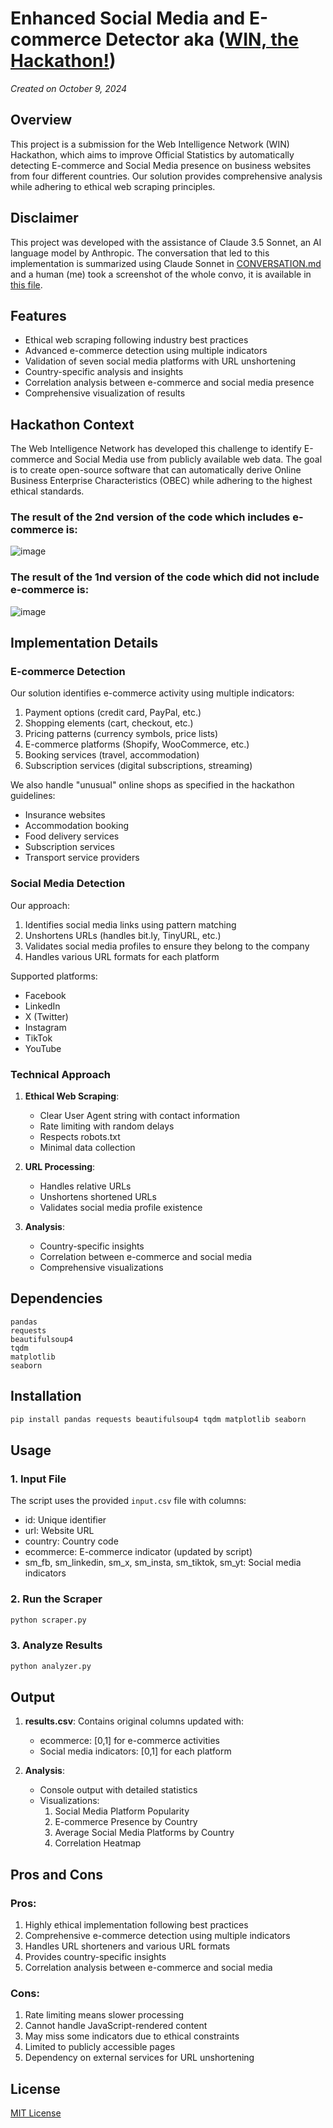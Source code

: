 # Enhanced Social Media and E-commerce Detector aka ([WIN, the Hackathon!](https://cros.ec.europa.eu/book-page/win-hackathon))
*Created on October 9, 2024*

## Overview
This project is a submission for the Web Intelligence Network (WIN) Hackathon, which aims to improve Official Statistics by automatically detecting E-commerce and Social Media presence on business websites from four different countries. Our solution provides comprehensive analysis while adhering to ethical web scraping principles.

## Disclaimer
This project was developed with the assistance of Claude 3.5 Sonnet, an AI language model by Anthropic. The conversation that led to this implementation is summarized using Claude Sonnet in [CONVERSATION.md](CONVERSATION.md) and a human (me) took a screenshot of the whole convo, it is available in [this file](screencapture-claude-ai-chat-2024-10-09.pdf).

## Features
- Ethical web scraping following industry best practices
- Advanced e-commerce detection using multiple indicators
- Validation of seven social media platforms with URL unshortening
- Country-specific analysis and insights
- Correlation analysis between e-commerce and social media presence
- Comprehensive visualization of results

## Hackathon Context
The Web Intelligence Network has developed this challenge to identify E-commerce and Social Media use from publicly available web data. The goal is to create open-source software that can automatically derive Online Business Enterprise Characteristics (OBEC) while adhering to the highest ethical standards.

### The result of the 2nd version of the code which includes e-commerce is:
![image](https://github.com/user-attachments/assets/e4885ee1-03de-49eb-9c33-63cce0e8b0d9)

### The result of the 1nd version of the code which did not include e-commerce is:
![image](https://github.com/user-attachments/assets/8048d88a-cce2-4339-b9bc-1393293235df)

## Implementation Details

### E-commerce Detection
Our solution identifies e-commerce activity using multiple indicators:
1. Payment options (credit card, PayPal, etc.)
2. Shopping elements (cart, checkout, etc.)
3. Pricing patterns (currency symbols, price lists)
4. E-commerce platforms (Shopify, WooCommerce, etc.)
5. Booking services (travel, accommodation)
6. Subscription services (digital subscriptions, streaming)

We also handle "unusual" online shops as specified in the hackathon guidelines:
- Insurance websites
- Accommodation booking
- Food delivery services
- Subscription services
- Transport service providers

### Social Media Detection
Our approach:
1. Identifies social media links using pattern matching
2. Unshortens URLs (handles bit.ly, TinyURL, etc.)
3. Validates social media profiles to ensure they belong to the company
4. Handles various URL formats for each platform

Supported platforms:
- Facebook
- LinkedIn
- X (Twitter)
- Instagram
- TikTok
- YouTube

### Technical Approach
1. **Ethical Web Scraping**:
   - Clear User Agent string with contact information
   - Rate limiting with random delays
   - Respects robots.txt
   - Minimal data collection

2. **URL Processing**:
   - Handles relative URLs
   - Unshortens shortened URLs
   - Validates social media profile existence

3. **Analysis**:
   - Country-specific insights
   - Correlation between e-commerce and social media
   - Comprehensive visualizations

## Dependencies
```
pandas
requests
beautifulsoup4
tqdm
matplotlib
seaborn
```

## Installation
```bash
pip install pandas requests beautifulsoup4 tqdm matplotlib seaborn
```

## Usage

### 1. Input File
The script uses the provided `input.csv` file with columns:
- id: Unique identifier
- url: Website URL
- country: Country code
- ecommerce: E-commerce indicator (updated by script)
- sm_fb, sm_linkedin, sm_x, sm_insta, sm_tiktok, sm_yt: Social media indicators

### 2. Run the Scraper
```bash
python scraper.py
```

### 3. Analyze Results
```bash
python analyzer.py
```

## Output
1. **results.csv**: Contains original columns updated with:
   - ecommerce: [0,1] for e-commerce activities
   - Social media indicators: [0,1] for each platform

2. **Analysis**:
   - Console output with detailed statistics
   - Visualizations:
     1. Social Media Platform Popularity
     2. E-commerce Presence by Country
     3. Average Social Media Platforms by Country
     4. Correlation Heatmap

## Pros and Cons

### Pros:
1. Highly ethical implementation following best practices
2. Comprehensive e-commerce detection using multiple indicators
3. Handles URL shorteners and various URL formats
4. Provides country-specific insights
5. Correlation analysis between e-commerce and social media

### Cons:
1. Rate limiting means slower processing
2. Cannot handle JavaScript-rendered content
3. May miss some indicators due to ethical constraints
4. Limited to publicly accessible pages
5. Dependency on external services for URL unshortening

## License
[MIT License](LICENSE)

